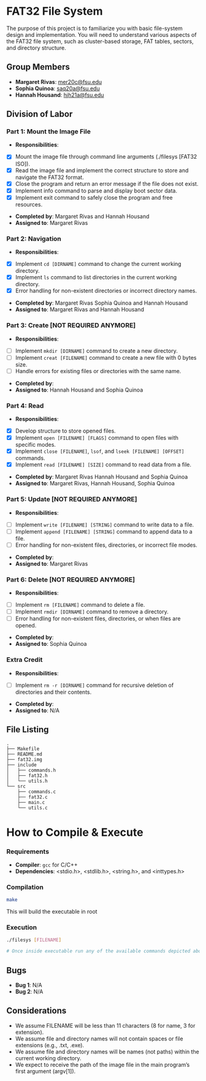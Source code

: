 # FAT32 File System

The purpose of this project is to familiarize you with basic file-system design and implementation. You will need to understand various aspects of the FAT32 file system, such as cluster-based storage, FAT tables, sectors, and directory structure.

## Group Members
- **Margaret Rivas**: mer20c@fsu.edu
- **Sophia Quinoa**: saq20a@fsu.edu
- **Hannah Housand**: hjh21a@fsu.edu

## Division of Labor

### Part 1: Mount the Image File
- **Responsibilities**:
- [X] Mount the image file through command line arguments (./filesys [FAT32 ISO]).
- [X] Read the image file and implement the correct structure to store and navigate the FAT32 format.
- [X] Close the program and return an error message if the file does not exist.
- [X] Implement info command to parse and display boot sector data.
- [X] Implement exit command to safely close the program and free resources.
- **Completed by**: Margaret Rivas and Hannah Housand 
- **Assigned to**: Margaret Rivas

### Part 2: Navigation
- **Responsibilities**:
- [X] Implement `cd [DIRNAME]` command to change the current working directory.
- [X] Implement `ls` command to list directories in the current working directory.
- [X] Error handling for non-existent directories or incorrect directory names.
- **Completed by**: Margaret Rivas Sophia Quinoa and Hannah Housand 
- **Assigned to**: Margaret Rivas and Hannah Housand

### Part 3: Create [NOT REQUIRED ANYMORE]
- **Responsibilities**:
- [ ] Implement `mkdir [DIRNAME]` command to create a new directory.
- [ ] Implement `creat [FILENAME]` command to create a new file with 0 bytes size.
- [ ] Handle errors for existing files or directories with the same name.
- **Completed by**:
- **Assigned to**: Hannah Housand and Sophia Quinoa

### Part 4: Read
- **Responsibilities**:
- [X]  Develop structure to store opened files.
- [X] Implement `open [FILENAME] [FLAGS]` command to open files with specific modes.
- [X] Implement `close [FILENAME]`, `lsof`, and `lseek [FILENAME] [OFFSET]` commands.
- [X] Implement `read [FILENAME] [SIZE]` command to read data from a file.
- **Completed by**: Margaret Rivas Hannah Housand and Sophia Quinoa 
- **Assigned to**: Margaret Rivas, Hannah Housand, Sophia Quinoa

### Part 5: Update [NOT REQUIRED ANYMORE]
- **Responsibilities**:
- [ ] Implement `write [FILENAME] [STRING]` command to write data to a file.
- [ ] Implement `append [FILENAME] [STRING]` command to append data to a file.
- [ ] Error handling for non-existent files, directories, or incorrect file modes.
- **Completed by**:
- **Assigned to**: Margaret Rivas

### Part 6: Delete [NOT REQUIRED ANYMORE]
- **Responsibilities**:
- [ ] Implement `rm [FILENAME]` command to delete a file.
- [ ] Implement `rmdir [DIRNAME]` command to remove a directory.
- [ ] Error handling for non-existent files, directories, or when files are opened.
- **Completed by**:
- **Assigned to**: Sophia Quinoa

### Extra Credit
- **Responsibilities**:
- [ ] Implement `rm -r [DIRNAME]` command for recursive deletion of directories and their contents.
- **Completed by**: 
- **Assigned to**: N/A

## File Listing
```
.
├── Makefile
├── README.md
├── fat32.img
├── include
│   ├── commands.h
│   ├── fat32.h
│   └── utils.h
└── src
    ├── commands.c
    ├── fat32.c
    ├── main.c
    └── utils.c
```
# How to Compile & Execute

### Requirements
- **Compiler**: `gcc` for C/C++
- **Dependencies**: <stdio.h>, <stdlib.h>, <string.h>, and <inttypes.h>

### Compilation
```bash
make
```
This will build the executable in root
### Execution
```bash
./filesys [FILENAME]

# Once inside executable run any of the available commands depicted above.
```

## Bugs
- **Bug 1**: N/A
- **Bug 2**: N/A

## Considerations
- We assume FILENAME will be less than 11 characters (8 for name, 3 for extension).
- We assume file and directory names will not contain spaces or file extensions (e.g., .txt, .exe).
- We assume file and directory names will be names (not paths) within the current working directory.
- We expect to receive the path of the image file in the main program’s first argument (argv[1]).
